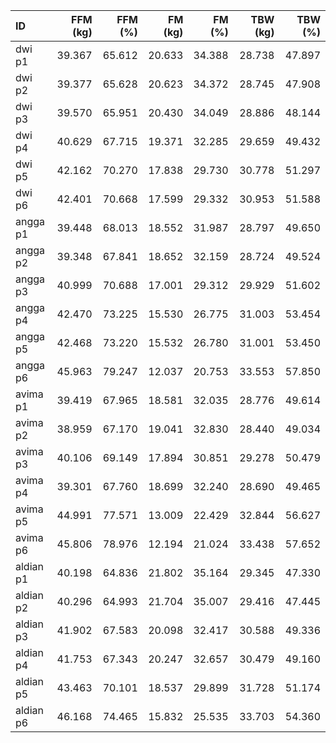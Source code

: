 | ID	| FFM (kg)	| FFM (%)	| FM (kg)	| FM (%)	| TBW (kg)	| TBW (%)	|
| :-	| -:	| -:	| -:	| -:	| -:	| -:	|
| dwi p1	| 39.367	| 65.612	| 20.633	| 34.388	| 28.738	| 47.897	|
| dwi p2	| 39.377	| 65.628	| 20.623	| 34.372	| 28.745	| 47.908	|
| dwi p3	| 39.570	| 65.951	| 20.430	| 34.049	| 28.886	| 48.144	|
| dwi p4	| 40.629	| 67.715	| 19.371	| 32.285	| 29.659	| 49.432	|
| dwi p5	| 42.162	| 70.270	| 17.838	| 29.730	| 30.778	| 51.297	|
| dwi p6	| 42.401	| 70.668	| 17.599	| 29.332	| 30.953	| 51.588	|
| angga p1	| 39.448	| 68.013	| 18.552	| 31.987	| 28.797	| 49.650	|
| angga p2	| 39.348	| 67.841	| 18.652	| 32.159	| 28.724	| 49.524	|
| angga p3	| 40.999	| 70.688	| 17.001	| 29.312	| 29.929	| 51.602	|
| angga p4	| 42.470	| 73.225	| 15.530	| 26.775	| 31.003	| 53.454	|
| angga p5	| 42.468	| 73.220	| 15.532	| 26.780	| 31.001	| 53.450	|
| angga p6	| 45.963	| 79.247	| 12.037	| 20.753	| 33.553	| 57.850	|
| avima p1	| 39.419	| 67.965	| 18.581	| 32.035	| 28.776	| 49.614	|
| avima p2	| 38.959	| 67.170	| 19.041	| 32.830	| 28.440	| 49.034	|
| avima p3	| 40.106	| 69.149	| 17.894	| 30.851	| 29.278	| 50.479	|
| avima p4	| 39.301	| 67.760	| 18.699	| 32.240	| 28.690	| 49.465	|
| avima p5	| 44.991	| 77.571	| 13.009	| 22.429	| 32.844	| 56.627	|
| avima p6	| 45.806	| 78.976	| 12.194	| 21.024	| 33.438	| 57.652	|
| aldian p1	| 40.198	| 64.836	| 21.802	| 35.164	| 29.345	| 47.330	|
| aldian p2	| 40.296	| 64.993	| 21.704	| 35.007	| 29.416	| 47.445	|
| aldian p3	| 41.902	| 67.583	| 20.098	| 32.417	| 30.588	| 49.336	|
| aldian p4	| 41.753	| 67.343	| 20.247	| 32.657	| 30.479	| 49.160	|
| aldian p5	| 43.463	| 70.101	| 18.537	| 29.899	| 31.728	| 51.174	|
| aldian p6	| 46.168	| 74.465	| 15.832	| 25.535	| 33.703	| 54.360	|
